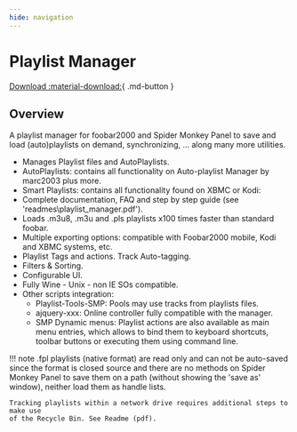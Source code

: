 ```yaml
---
hide: navigation
---
```


# Playlist Manager

[Download :material-download:](https://github.com/marc2k3/foo_cover_info/releases){ .md-button }

## Overview

A playlist manager for foobar2000 and Spider Monkey Panel to save and load
(auto)playlists on demand, synchronizing, ... along many more utilities.

- Manages Playlist files and AutoPlaylists.
- AutoPlaylists: contains all functionality on Auto-playlist Manager by marc2003 plus more.
- Smart Playlists: contains all functionality found on XBMC or Kodi:
- Complete documentation, FAQ and step by step guide (see 'readmes\playlist_manager.pdf').
- Loads .m3u8, .m3u and .pls playlists x100 times faster than standard foobar.
- Multiple exporting options: compatible with Foobar2000 mobile, Kodi and XBMC systems, etc.
- Playlist Tags and actions. Track Auto-tagging.
- Filters & Sorting.
- Configurable UI.
- Fully Wine - Unix - non IE SOs compatible.
- Other scripts integration:
	* Playlist-Tools-SMP: Pools may use tracks from playlists files.
    * ajquery-xxx: Online controller fully compatible with the manager.
    * SMP Dynamic menus: Playlist actions are also available as main menu
	entries, which allows to bind them to keyboard shortcuts, toolbar buttons
	or executing them using command line.

!!! note
	.fpl playlists (native format) are read only and can not be auto-saved since
	the format is closed source and there are no methods on Spider Monkey Panel
	to save them on a path (without showing the 'save as' window), neither load
	them as handle lists.

	Tracking playlists within a network drive requires additional steps to make use
	of the Recycle Bin. See Readme (pdf).